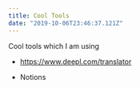 ```yaml
---
title: Cool Tools
date: "2019-10-06T23:46:37.121Z"
---
```


Cool tools which I am using
- https://www.deepl.com/translator

- Notions


